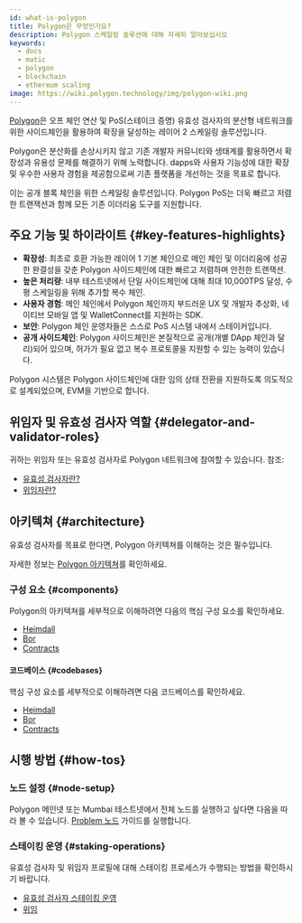 ```yaml
---
id: what-is-polygon
title: Polygon은 무엇인가요?
description: Polygon 스케일링 솔루션에 대해 자세히 알아보십시오
keywords:
  - docs
  - matic
  - polygon
  - blockchain
  - ethereum scaling
image: https://wiki.polygon.technology/img/polygon-wiki.png
---
```


[Polygon](https://polygon.technology/)은 오프 체인 연산 및 PoS(스테이크 증명) 유효성 검사자의 분산형 네트워크를 위한 사이드체인을 활용하여 확장을 달성하는 레이어 2 스케일링 솔루션입니다.

Polygon은 분산화를 손상시키지 않고 기존 개발자 커뮤니티와 생태계를 활용하면서 확장성과 유용성 문제를 해결하기 위해 노력합니다. dapps와 사용자 기능성에 대한 확장 및 우수한 사용자 경험을 제공함으로써 기존 플랫폼을 개선하는 것을 목표로 합니다.

이는 공개 블록 체인을 위한 스케일링 솔루션입니다. Polygon PoS는 더욱 빠르고 저렴한 트랜잭션과 함께 모든 기존 이더리움 도구를 지원합니다.

## 주요 기능 및 하이라이트 {#key-features-highlights}

- **확장성**: 최초로 호환 가능한 레이어 1 기본 체인으로 메인 체인 및 이더리움에 성공한 완결성을 갖춘 Polygon 사이드체인에 대한 빠르고 저렴하며 안전한 트랜잭션.
- **높은 처리량**: 내부 테스트넷에서 단일 사이드체인에 대해 최대 10,000TPS 달성, 수평 스케일링을 위해 추가할 복수 체인.
- **사용자 경험**: 메인 체인에서 Polygon 체인까지 부드러운 UX 및 개발자 추상화, 네이티브 모바일 앱 및 WalletConnect를 지원하는 SDK.
- **보안**: Polygon 체인 운영자들은 스스로 PoS 시스템 내에서 스테이커입니다.
- **공개 사이드체인**: Polygon 사이드체인은 본질적으로 공개(개별 DApp 체인과 달리)되어 있으며, 허가가 필요 없고 복수 프로토콜을 지원할 수 있는 능력이 있습니다.

Polygon 시스템은 Polygon 사이드체인에 대한 임의 상태 전환을 지원하도록 의도적으로 설계되었으며, EVM을 기반으로 합니다.

## 위임자 및 유효성 검사자 역할 {#delegator-and-validator-roles}

귀하는 위임자 또는 유효성 검사자로 Polygon 네트워크에 참여할 수 있습니다. 참조:

* [유효성 검사자란?](/docs/maintain/polygon-basics/who-is-validator)
* [위임자란?](/docs/maintain/polygon-basics/who-is-delegator)

## 아키텍쳐 {#architecture}

유효성 검사자를 목표로 한다면, Polygon 아키텍쳐를 이해하는 것은 필수입니다.

자세한 정보는 [Polygon 아키텍쳐](/docs/maintain/validator/architecture)를 확인하세요.

### 구성 요소 {#components}

Polygon의 아키텍쳐를 세부적으로 이해하려면 다음의 핵심 구성 요소를 확인하세요.

* [Heimdall](/docs/pos/heimdall/overview)
* [Bor](/docs/pos/bor/overview)
* [Contracts](/docs/pos/contracts/stakingmanager)

#### 코드베이스 {#codebases}

핵심 구성 요소를 세부적으로 이해하려면 다음 코드베이스를 확인하세요.

* [Heimdall](https://github.com/maticnetwork/heimdall)
* [Bor](https://github.com/maticnetwork/bor)
* [Contracts](https://github.com/maticnetwork/contracts)

## 시행 방법 {#how-tos}

### 노드 설정 {#node-setup}

Polygon 메인넷 또는 Mumbai 테스트넷에서 전체 노드를 실행하고 싶다면 다음을 따라 볼 수 있습니다. [Problem 노드](/maintain/validate/run-validator.md) 가이드를 실행합니다.

### 스테이킹 운영 {#staking-operations}

유효성 검사자 및 위임자 프로필에 대해 스테이킹 프로세스가 수행되는 방법을 확인하시기 바랍니다.

* [유효성 검사자 스테이킹 운영](docs/maintain/validate/validator-staking-operations)
* [위임](/docs/maintain/delegate/delegate)
